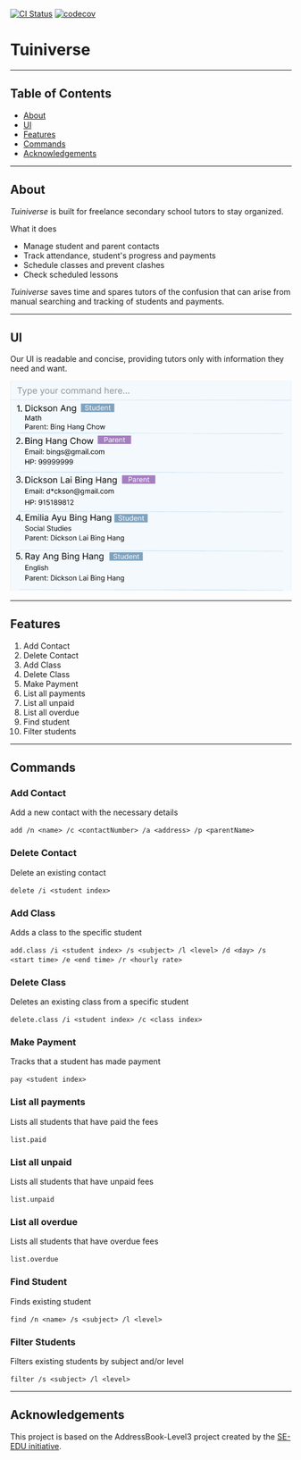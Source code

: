 [![CI Status](https://github.com/se-edu/addressbook-level3/workflows/Java%20CI/badge.svg)](https://github.com/se-edu/addressbook-level3/actions)
[![codecov](https://codecov.io/github/AY2526S1-CS2103T-W08-2/tp/graph/badge.svg?token=A35KPO3UXB)](https://codecov.io/github/AY2526S1-CS2103T-W08-2/tp)

# Tuiniverse

---

## Table of Contents

- [About](#about)
- [UI](#ui)
- [Features](#features)
- [Commands](#commands)
- [Acknowledgements](#acknowledgements)

---

## About
*Tuiniverse* is built for freelance secondary school tutors to stay organized. 

What it does
- Manage student and parent contacts
- Track attendance, student's progress and payments 
- Schedule classes and prevent clashes
- Check scheduled lessons

*Tuiniverse* saves time and spares tutors of the confusion that can arise from manual searching and tracking of students and payments.

---

## UI

Our UI is readable and concise, providing tutors only with information they need and want.

![Ui](docs/images/Ui.png)

---

## Features
1. Add Contact
2. Delete Contact
3. Add Class
4. Delete Class
5. Make Payment
6. List all payments
7. List all unpaid
8. List all overdue
9. Find student
10. Filter students

---

## Commands
### Add Contact
Add a new contact with the necessary details

`add /n <name> /c <contactNumber> /a <address> /p <parentName>
`

### Delete Contact
Delete an existing contact

`delete /i <student index>`

### Add Class
Adds a class to the specific student

`add.class /i <student index> /s <subject> /l <level> /d <day> /s <start time> /e <end time> /r <hourly rate>
`

### Delete Class
Deletes an existing class from a specific student

`delete.class /i <student index> /c <class index>`

### Make Payment
Tracks that a student has made payment

`pay <student index>`

### List all payments
Lists all students that have paid the fees

`list.paid`

### List all unpaid
Lists all students that have unpaid fees

`list.unpaid`

### List all overdue
Lists all students that have overdue fees

`list.overdue`

### Find Student
Finds existing student

`find /n <name> /s <subject> /l <level>`

### Filter Students
Filters existing students by subject and/or level

`filter /s <subject> /l <level>`

---

## Acknowledgements
This project is based on the AddressBook-Level3 project created by the [SE-EDU initiative](https://se-education.org).
